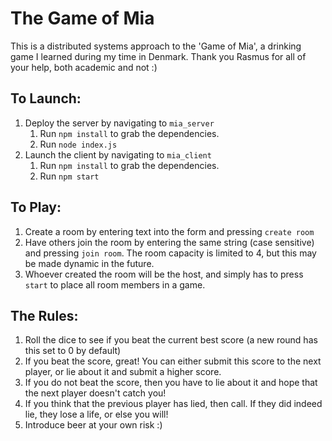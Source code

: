 # The Game of Mia

This is a distributed systems approach to the 'Game of Mia', a drinking game I learned during my time in Denmark. Thank you Rasmus for all of your help, both academic and not :)

## To Launch:

1. Deploy the server by navigating to `mia_server`
   1. Run `npm install` to grab the dependencies. 
   2. Run `node index.js`
2. Launch the client by navigating to `mia_client` 
   1. Run `npm install` to grab the dependencies. 
   2. Run `npm start`

## To Play:

1. Create a room by entering text into the form and pressing `create room`
2. Have others join the room by entering the same string (case sensitive) and pressing `join room`. The room capacity is limited to 4, but this may be made dynamic in the future.
3. Whoever created the room will be the host, and simply has to press `start` to place all room members in a game.

## The Rules:

1. Roll the dice to see if you beat the current best score (a new round has this set to 0 by default)
2. If you beat the score, great! You can either submit this score to the next player, or lie about it and submit a higher score.
3. If you do not beat the score, then you have to lie about it and hope that the next player doesn't catch you!
4. If you think that the previous player has lied, then call. If they did indeed lie, they lose a life, or else you will!
5. Introduce beer at your own risk :)
